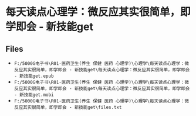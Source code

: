 # 每天读点心理学：微反应其实很简单，即学即会 - 新技能get

## Files

- `F:/5000G电子书\R01-医药卫生(养生 保健 医药 心理学)\心理学\每天读点心理学：微反应其实很简单，即学即会 - 新技能get\每天读点心理学：微反应其实很简单，即学即会 - 新技能get.epub`
- `F:/5000G电子书\R01-医药卫生(养生 保健 医药 心理学)\心理学\每天读点心理学：微反应其实很简单，即学即会 - 新技能get\每天读点心理学：微反应其实很简单，即学即会 - 新技能get.mobi`
- `F:/5000G电子书\R01-医药卫生(养生 保健 医药 心理学)\心理学\每天读点心理学：微反应其实很简单，即学即会 - 新技能get\files.txt`
